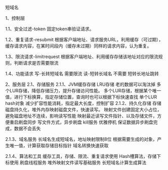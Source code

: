短域名

1、控制层

1.1、安全过滤-token
固定token串验证请求。

1.2、重复请求-resubmit
根据客户端地址、请求服务URL，利用缓存（可过期），缓存请求内容，在某时间段内（缓存未过期）同样的请求内容，认为重复。

1.3、限流请求-limitrequest
根据客户端地址、利用缓存存储该地址对应的限流规则，判断请求是否需要限流

1.4、功能请求
写-长转短域名 需要限流
读-短转长域名 不需要
短转长地址跳转


2、服务层
2.1、存储服务
2.1.1、JVM缓存存储
  LRU存储 老的数据可以淘汰掉
  多个LUR存储，降低存储压力，提升存储访问性能。
  多个LUR存储，根据某个唯一值，进行下标换算，指定存储位置，查询时也可以根据下标快速查找
  单个LUR hash对象 减少扩容性能消耗，指定最大长度，控制扩容
2.1.2、持久化存储
  存储磁盘持久化，堆外内存映射磁盘文件，快速读写。
  映射文件创建固定大小占位，避免磁盘地址不连续，影响读写性能
  映射最近读写文件指针、以及存储文件，方便重启刷盘同步
  写文件方式，异步刷盘
  kill服务 优雅停机 保证数据异步刷盘完成，数据不会丢失
  
2.1.3、域名服务
  长域名生成短域名，地址映射限制8位
  根据需要生成的对象，产生唯一值，计算获取存储目标指针
  域名转换快速获取

2.1.4、算法和工具
  缓存工具，存储、限流、重复请求使用
  Hash槽算法，存储下标使用
  刷盘线程服务
  堆外映射文件读写基础服务
  长短域名计算生成算法




